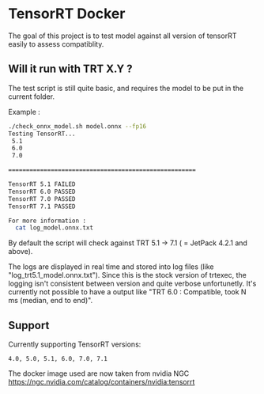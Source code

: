 # TensorRT Docker

The goal of this project is to test model against all version of tensorRT easily to assess compatiblity.

## Will it run with TRT X.Y ?

The test script is still quite basic, and requires the model to be put in the current folder.

Example :

```sh
./check_onnx_model.sh model.onnx --fp16
Testing TensorRT...
 5.1
 6.0
 7.0

=====================================================

TensorRT 5.1 FAILED 
TensorRT 6.0 PASSED 
TensorRT 7.0 PASSED 
TensorRT 7.1 PASSED 

For more information :
  cat log_model.onnx.txt

```

By default the script will check against TRT 5.1 -> 7.1 ( = JetPack 4.2.1 and above).

The logs are displayed in real time and stored into log files (like "log_trt5.1_model.onnx.txt"). Since this is the stock version of trtexec, the logging isn't consistent between version and quite verbose unfortunetly. It's currently not possible to have a output like "TRT 6.0 : Compatible, took N ms (median, end to end)".

## Support

Currently supporting TensorRT versions:  

```
4.0, 5.0, 5.1, 6.0, 7.0, 7.1
```

The docker image used are now taken from nvidia NGC https://ngc.nvidia.com/catalog/containers/nvidia:tensorrt
